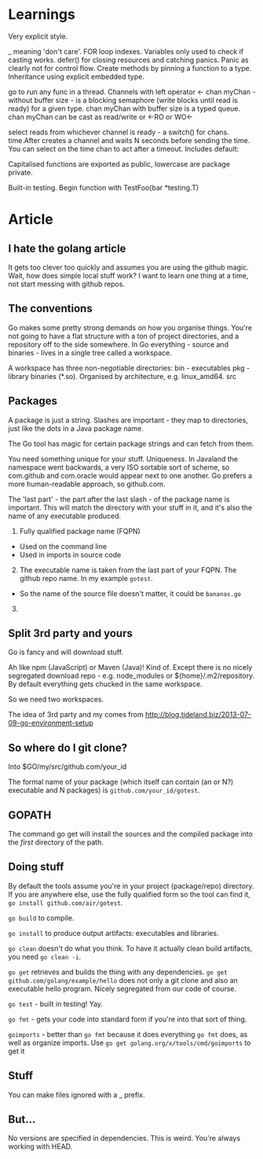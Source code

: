# Learnings

Very explicit style.

_ meaning 'don't care'. FOR loop indexes. Variables only used to check if casting works.
defer() for closing resources and catching panics.
Panic as clearly not for control flow.
Create methods by pinning a function to a type.
Inheritance using explicit embedded type.

go to run any func in a thread.
Channels with left operator <-
chan myChan - without buffer size - is a blocking semaphore (write blocks until read is ready) for a given type.
chan myChan with buffer size is a typed queue.
chan myChan can be cast as read/write or <-RO or WO<-

select reads from whichever channel is ready - a switch() for chans.
time.After creates a channel and waits N seconds before sending the time.
You can select on the time chan to act after a timeout.
Includes default:

Capitalised functions are exported as public, lowercase are package private.

Built-in testing. Begin function with TestFoo(bar *testing.T)

# Article

## I hate the golang article

It gets too clever too quickly and assumes you are using the github magic. Wait, how does simple local stuff work?
I want to learn one thing at a time, not start messing with github repos.

## The conventions

Go makes some pretty strong demands on how you organise things. You're not going to have a flat structure with a ton of project directories, and a repository off to the side somewhere. In Go everything - source and binaries - lives in a single tree called a workspace.

A workspace has three non-negotiable directories:
bin - executables
pkg - library binaries (*.so). Organised by architecture, e.g. linux_amd64.
src

## Packages

A package is just a string. Slashes are important - they map to directories, just like the dots in a Java package name.

The Go tool has magic for certain package strings and can fetch from them.

You need something unique for your stuff.
Uniqueness. In Javaland the namespace went backwards, a very ISO sortable sort of scheme, so com.github and com.oracle would appear next to one another. Go prefers a more human-readable approach, so github.com.

The 'last part' - the part after the last slash - of the package name is important. This will match the directory with your stuff in it, and it's also the name of any executable produced.

1. Fully qualified package name (FQPN)
  - Used on the command line
  - Used in imports in source code
2. The executable name is taken from the last part of your FQPN. The github repo name. In my example `gotest`.
  - So the name of the source file doesn't matter, it could be `bananas.go`
3. 

## Split 3rd party and yours

Go is fancy and will download stuff.

Ah like npm (JavaScript) or Maven (Java)! Kind of. Except there is no nicely segregated download repo - e.g. node_modules or ${home}/.m2/repository. By default everything gets chucked in the same workspace.

So we need two workspaces.

The idea of 3rd party and my comes from http://blog.tideland.biz/2013-07-09-go-environment-setup

## So where do I git clone?

Into $GO/my/src/github.com/your_id

The formal name of your package (which itself can contain (an or N?) executable and N packages) is `github.com/your_id/gotest`.

## GOPATH

The command go get will install the sources and the compiled package into the *first* directory of the path.

## Doing stuff

By default the tools assume you're in your project (package/repo) directory. If you are anywhere else, use the fully qualified form so the tool can find it, `go install github.com/air/gotest`.

`go build` to compile.

`go install` to produce output artifacts: executables and libraries.

`go clean` doesn't do what you think. To have it actually clean build artifacts, you need `go clean -i`.

`go get` retrieves and builds the thing with any dependencies. `go get github.com/golang/example/hello` does not only a git clone and also an executable hello program. Nicely segregated from our code of course.

`go test` - built in testing! Yay.

`go fmt` - gets your code into standard form if you're into that sort of thing.

`goimports` - better than `go fmt` because it does everything `go fmt` does, as well as organize imports.  Use `go get golang.org/x/tools/cmd/goimports` to get it


## Stuff

You can make files ignored with a _ prefix.

## But...

No versions are specified in dependencies. This is weird. You're always working with HEAD.
